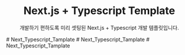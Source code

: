 # <div align="center">

<h1 align="center">Next.js + Typescript Template</h1>

<p align="center">
개발하기 편하도록 미리 셋팅된 Next.js + Typescript 개발 템플릿입니다.
</p>
</div>
#   N e x t _ T y p e s c r i p t _ T a m p l a t e  
 #   N e x t _ T y p e s c r i p t _ T a m p l a t e  
 #   N e x t _ T y p e s c r i p t _ T a m p l a t e  
 